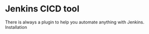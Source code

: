 # Jenkins CICD tool
There is always a plugin to help you automate anything with Jenkins.
Installation 
